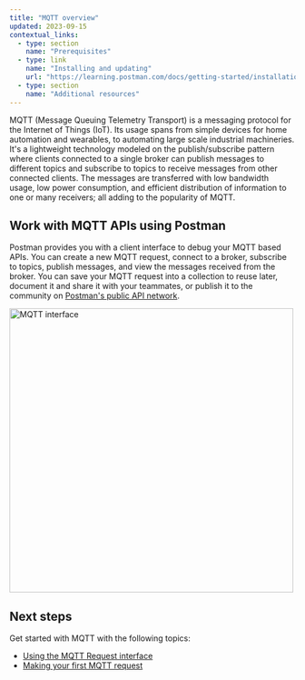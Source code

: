 ```yaml
---
title: "MQTT overview"
updated: 2023-09-15
contextual_links:
  - type: section
    name: "Prerequisites"
  - type: link
    name: "Installing and updating"
    url: "https://learning.postman.com/docs/getting-started/installation-and-updates/"
  - type: section
    name: "Additional resources"
---
```


MQTT (Message Queuing Telemetry Transport) is a messaging protocol for the Internet of Things (IoT). Its usage spans from simple devices for home automation and wearables, to automating large scale industrial machineries. It's a lightweight technology modeled on the publish/subscribe pattern where clients connected to a single broker can publish messages to different topics and subscribe to topics to receive messages from other connected clients. The messages are transferred with low bandwidth usage, low power consumption, and efficient distribution of information to one or many receivers; all adding to the popularity of MQTT.

## Work with MQTT APIs using Postman

Postman provides you with a client interface to debug your MQTT based APIs. You can create a new MQTT request, connect to a broker, subscribe to topics, publish messages, and view the messages received from the broker. You can save your MQTT request into a collection to reuse later, document it and share it with your teammates, or publish it to the community on [Postman's public API network](/docs/getting-started/exploring-public-api-network/).

  <img src="https://assets.postman.com/postman-docs/v10/mqtt/mqtt-interface-v10.jpg" alt="MQTT interface" width="500px"/>

## Next steps

Get started with MQTT with the following topics:

- [Using the MQTT Request interface](/docs/sending-requests/mqtt-client/mqtt-request-interface/)
- [Making your first MQTT request](/docs/sending-requests/mqtt-client/first-mqtt-request/)
